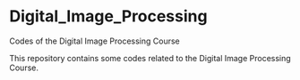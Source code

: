 # Digital_Image_Processing
Codes of the Digital Image Processing Course

This repository contains some codes related to the Digital Image Processing Course.
